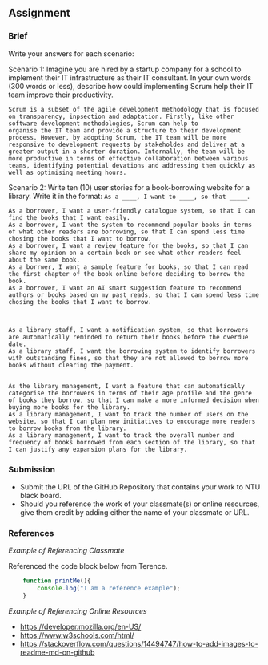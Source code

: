 ## Assignment

### Brief

Write your answers for each scenario:

Scenario 1:
Imagine you are hired by a startup company for a school to implement their IT infrastructure as their IT consultant. In your own words (300 words or less), describe how could implementing Scrum help their IT team improve their productivity. 

```
Scrum is a subset of the agile development methodology that is focused on transparency, inpsection and adaptation. Firstly, like other software development methodologies, Scrum can help to 
organise the IT team and provide a structure to their development process. However, by adopting Scrum, the IT team will be more responsive to development requests by stakeholdes and deliver at a greater output in a shorter duration. Internally, the team will be more productive in terms of effective collaboration between various teams, identifying potential devations and addressing them quickly as well as optimising meeting hours. 
```

Scenario 2:
Write ten (10) user stories for a book-borrowing website for a library. Write it in the format: `As a ____, I want to ____, so that _____`.

```
As a borrower, I want a user-friendly catalogue system, so that I can find the books that I want easily. 
As a borrower, I want the system to recommend popular books in terms of what other readers are borrowing, so that I can spend less time chosing the books that I want to borrow. 
As a borrower, I want a review feature for the books, so that I can share my opinion on a certain book or see what other readers feel about the same book. 
As a borrwer, I want a sample feature for books, so that I can read the first chapter of the book online before deciding to borrow the book. 
As a borrower, I want an AI smart suggestion feature to recommend authors or books based on my past reads, so that I can spend less time chosing the books that I want to borrow. 



As a library staff, I want a notification system, so that borrowers are automatically reminded to return their books before the overdue date.  
As a library staff, I want the borrowing system to identify borrowers with outstanding fines, so that they are not allowed to borrow more books without clearing the payment. 


As the library management, I want a feature that can automatically categorise the borrowers in terms of their age profile and the genre of books they borrow, so that I can make a more informed decision when buying more books for the library. 
As a library management, I want to track the number of users on the website, so that I can plan new initiatives to encourage more readers to borrow books from the library.
As a library management, I want to track the overall number and frequency of books borrowed from each section of the library, so that I can justify any expansion plans for the library. 

```


### Submission 

- Submit the URL of the GitHub Repository that contains your work to NTU black board.
- Should you reference the work of your classmate(s) or online resources, give them credit by adding either the name of your classmate or URL. 


### References

_Example of Referencing Classmate_

Referenced the code block below from Terence.
```js
    function printMe(){
        console.log("I am a reference example");
    }
```

_Example of Referencing Online Resources_

- https://developer.mozilla.org/en-US/
- https://www.w3schools.com/html/
- https://stackoverflow.com/questions/14494747/how-to-add-images-to-readme-md-on-github

